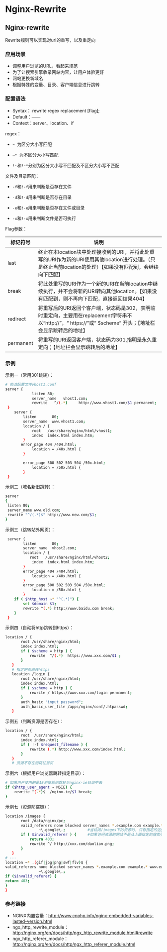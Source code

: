 # Nginx-Rewrite 

## Nginx-rewrite

Rewrite规则可以实现对url的重写，以及重定向

### 应用场景

-  调整用户浏览的URL，看起来规范
- 为了让搜索引擎收录网站内容，让用户体验更好
- 网站更换新域名
- 根据特殊的变量、目录、客户端信息进行跳转

### 配置语法

- Syntax： rewrite regex replacement [flag];
- Default：——
- Context：server、location、if

regex：

* `~ `为区分大小写匹配

* `~* `为不区分大小写匹配

* `!~`和`!~*`分别为区分大小写不匹配及不区分大小写不匹配

文件及目录匹配：

* `-f`和`!-f`用来判断是否存在文件

* `-d`和`!-d`用来判断是否存在目录

* `-e`和`!-e`用来判断是否存在文件或目录

* `-x`和`!-x`用来判断文件是否可执行

Flag参数：

| 标记符号  | 说明                                                         |
| --------- | ------------------------------------------------------------ |
| last      | 终止在本location块中处理接收到的URI，并将此处重写的URI作为新的URI使用其他location进行处理。（只是终止当前location的处理）【如果没有匹配到，会继续向下匹配】 |
| break     | 将此处重写的URI作为一个新的URI在当前location中继续执行，并不会将新的URI转向其他location。【如果没有匹配到，则不再向下匹配，直接返回结果404】 |
| redirect  | 将重写后的URI返回个客户端，状态码是302，表明临时重定向，主要用在replacement字符串不以“http://”，“ https://”或“ $scheme” 开头；【地址栏会显示跳转后的地址】 |
| permanent | 将重写的URI返回客户端，状态码为301,指明是永久重定向；【地址栏会显示跳转后的地址】 |


### 示例

示例一（常用301跳转）：

```bash
# 修改配置文件vhost1.conf
server {
            listen 80;
            server_name   vhost1.com;
            rewrite   ^/(.*)     http://www.vhost1.com/$1 permanent;
 }
    server {
        listen       80;
        server_name  www.vhost1.com;
        location / {
            root   /usr/share/nginx/html/vhost1;
            index  index.html index.htm;
        }
       error_page 404 /404.html;
            location = /40x.html {
        }

        error_page 500 502 503 504 /50x.html;
            location = /50x.html {
        }
 }
```

示例二（域名新旧跳转）：

```bash
server
{
 listen 80;
 server_name www.old.com;
 rewrite "^/(.*)$" http://www.new.com/$1;
}
```

示例三（跳转站外网页）：

```bash
 server {
        listen       80;
        server_name  vhost2.com;
        location / {
           root   /usr/share/nginx/html/vhost2;
            index  index.html index.htm;
        }
        error_page 404 /404.html;
            location = /40x.html {
        }
        error_page 500 502 503 504 /50x.html;
            location = /50x.html {
        }
    if ( $http_host ~* "^(.*)") {
        set $domain $1;
        rewrite ^(.*) http://www.baidu.com break;
    }
 }
```

示例四（自动将http跳转到https）：

```bash
location / {
       root /usr/share/nginx/html;
       index index.html;
       if ( $scheme = http ) {
           rewrite  ^/(.*)  https://www.xxx.com/$1 ;    
       }
   }
   # 指定网页跳转https
   location /login {
       root /usr/share/nginx/html;
       index index.html;
       if ( $scheme = http ) {
           rewrite / https://www.xxx.com/login permanent;
       }
       auth_basic "input password";
       auth_basic_user_file /apps/nginx/conf/.htpasswd;
   }
```

示例五（判断资源是否存在）：

```bash
location / {
       root  /usr/share/nginx/html;
       index index.html;
       if ( !-f $request_filename ) {
           rewrite (.*) http://www.xxx.com/index.html;
       }
   }
   # 资源不存在则跳往首页
```

示例六（根据用户浏览器跳转指定目录）：

```bash
# 如果用户使用的是IE浏览器则跳转至nginx-ie目录中去
if ($http_user_agent ~ MSIE) {
    rewrite ^(.*)$  /nginx-ie/$1 break;
}
```

示例七（资源防盗链）：

```bash
location /images {
       root /data/nginx/pc;
       valid_referers none blocked server_names *.example.com example.* www.example.org/galleries/
               ~\.google\.;			 #当访问/images下的资源时，只有指定的这些才可以访问
       if ( $invalid_referer ) {     #如果访问资源的网站不是从上面指定的搜索引擎跳转过来的，则拒绝访问，并且返回状态码403
           return 403;
           rewrite ^/ http://xxx.com/daolian.png;
       }
   }
# ---
location ~* .(gif|jpg|png|swf|flv)$ {
valid_referers none blocked server_names *.example.com example.* www.example.org/galleries/
               ~\.google\.;
if ($invalid_referer) {
return 403;
}
}
```

### 参考链接

* NGINX内置变量：http://www.cnphp.info/nginx-embedded-variables-lasted-version.html
* ngx_http_rewrite_module：http://nginx.org/en/docs/http/ngx_http_rewrite_module.html#rewrite
* ngx_http_referer_module：http://nginx.org/en/docs/http/ngx_http_referer_module.html